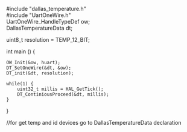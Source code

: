 #include "dallas_temperature.h"
<br>
#include "UartOneWire.h"
<br>
UartOneWire_HandleTypeDef ow;
<br>
DallasTemperatureData dt;

uint8_t resolution = TEMP_12_BIT;

int main () {

	OW_Init(&ow, huart);
	DT_SetOneWire(&dt, &ow);
	DT_init(&dt, resolution);
	
	while(1) {
		uint32_t millis = HAL_GetTick();
		DT_ContiniousProceed(&dt, millis);	
	}
}

//for get temp and id devices go to  DallasTemperatureData declaration
